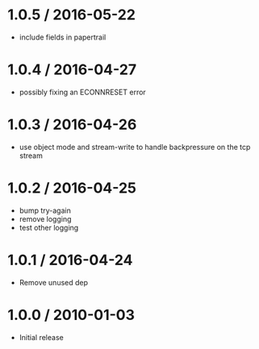 
1.0.5 / 2016-05-22
==================

  * include fields in papertrail

1.0.4 / 2016-04-27
==================

  * possibly fixing an ECONNRESET error

1.0.3 / 2016-04-26
==================

  * use object mode and stream-write to handle backpressure on the tcp stream

1.0.2 / 2016-04-25
==================

  * bump try-again
  * remove logging
  * test other logging

1.0.1 / 2016-04-24
==================

* Remove unused dep

1.0.0 / 2010-01-03
==================

  * Initial release
